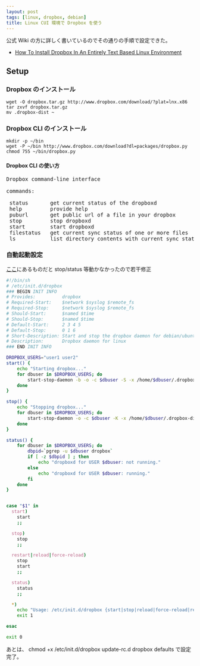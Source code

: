 ```yaml
---
layout: post
tags: [linux, dropbox, debian]
title: Linux CUI 環境で Dropbox を使う
---
```

公式 Wiki の方に詳しく書いているのでその通りの手順で設定できた。

* [How To Install Dropbox In An Entirely Text Based Linux Environment](http://wiki.dropbox.com/TipsAndTricks/TextBasedLinuxInstall)

## Setup ##
### Dropbox のインストール ###
    wget -O dropbox.tar.gz http://www.dropbox.com/download/?plat=lnx.x86
    tar zxvf dropbox.tar.gz
    mv .dropbox-dist ~

### Dropbox CLI のインストール ###
    mkdir -p ~/bin
    wget -P ~/bin http://www.dropbox.com/download?dl=packages/dropbox.py
    chmod 755 ~/bin/dropbox.py

#### Dropbox CLI の使い方
<pre>
Dropbox command-line interface

commands:

 status       get current status of the dropboxd
 help         provide help
 puburl       get public url of a file in your dropbox
 stop         stop dropboxd
 start        start dropboxd
 filestatus   get current sync status of one or more files
 ls           list directory contents with current sync status
</pre>

### 自動起動設定 ###
[ここ](http://wiki.dropbox.com/Regole/TextBasedLinuxInstall)にあるものだと stop/status 等動かなかったので若干修正
``` sh /etc/init.d/dropbox http://gist.github.com/592840 gist
#!/bin/sh
# /etc/init.d/dropbox
### BEGIN INIT INFO
# Provides:          dropbox
# Required-Start:    $network $syslog $remote_fs
# Required-Stop:     $network $syslog $remote_fs
# Should-Start:      $named $time
# Should-Stop:       $named $time
# Default-Start:     2 3 4 5
# Default-Stop:      0 1 6
# Short-Description: Start and stop the dropbox daemon for debian/ubuntu
# Description:       Dropbox daemon for linux
### END INIT INFO

DROPBOX_USERS="user1 user2"
start() {
    echo "Starting dropbox..."
    for dbuser in $DROPBOX_USERS; do
        start-stop-daemon -b -o -c $dbuser -S -x /home/$dbuser/.dropbox-dist/dropboxd
    done
}

stop() {
    echo "Stopping dropbox..."
    for dbuser in $DROPBOX_USERS; do
        start-stop-daemon -o -c $dbuser -K -x /home/$dbuser/.dropbox-dist/dropboxd
    done
}

status() {
    for dbuser in $DROPBOX_USERS; do
        dbpid=`pgrep -u $dbuser dropbox`
        if [ -z $dbpid ] ; then
            echo "dropboxd for USER $dbuser: not running."
        else
            echo "dropboxd for USER $dbuser: running."
        fi
    done
}


case "$1" in
  start)
    start
    ;;

  stop)
    stop
    ;;

  restart|reload|force-reload)
    stop
    start
    ;;

  status)
    status
    ;;

  *)
    echo "Usage: /etc/init.d/dropbox {start|stop|reload|force-reload|restart|status}"
    exit 1

esac

exit 0
```


あとは、
    chmod +x /etc/init.d/dropbox
    update-rc.d dropbox defaults
で設定完了。
